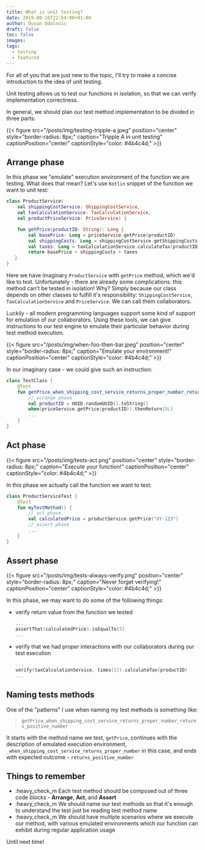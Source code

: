 ```yaml
---
title: What is unit testing?
date: 2019-09-16T22:54:00+01:00
author: Dusan Odalovic
draft: false
toc: false
images:
tags:
  - testing
  - featured
---
```


For all of you that are just new to the topic, I'll try to make a concise introduction to the idea of unit testing. 

Unit testing allows us to test our functions in isolation, so that we can verify implementation correctness. 

In general, we should plan our test method implementation to be divided in three parts: 

{{< figure src="/posts/img/testing-tripple-a.jpeg" position="center" style="border-radius: 8px;" caption="Tripple A in unit testing" captionPosition="center" captionStyle="color: #4b4c4d;" >}}

## Arrange phase

In this phase we "emulate" execution environment of the function we are testing. What does that mean? Let's use `Kotlin` snippet of 
the function we want to unit test:  

```kotlin
class ProductService(
    val shippingCostService: ShippingCostService, 
    val taxCalculationService: TaxCalculationService,
    val productPriceService: PriceService) { 

    fun getPrice(productID: String): Long {
        val basePrice: Long = priceService.getPrice(productID)
        val shippingCosts: Long = shippingCostService.getShippingCosts(productID)
        val taxes: Long = taxCalculationService.calculateTax(productID)
        return basePrice + shippingCosts + taxes 
   }
}
```
Here we have imaginary `ProductService` with `getPrice` method, which we'd like to test. Unfortunately - 
there are already some complications: this method can't be tested in isolation! Why? Simply because our class 
depends on other classes to fulfill it's responsibility: `ShippingCostService`, `TaxCalculationService` and 
`PriceService`. We can call them collaborators. 

Luckily - all modern programming languages support some kind of support for emulation of our collaborators. 
Using these tools, we can give instructions to our test engine to emulate their particular behavior during test 
method execution. 

{{< figure src="/posts/img/when-foo-then-bar.jpeg" position="center" style="border-radius: 8px;" caption="Emulate your environment!" captionPosition="center" captionStyle="color: #4b4c4d;" >}}

In our imaginary case - we could give such an instruction: 

```kotlin
class TestClass {
    @Test
    fun getPrice_when_shipping_cost_service_returns_proper_number_returns_positive_number() {
        // arrange phase
        val productID = UUID.randomUUID().toString()       
        when(priceService.getPrice(productID)).thenReturn(5L) 
        ...
    }
}
```

## Act phase

{{< figure src="/posts/img/tests-act.png" position="center" style="border-radius: 8px;" caption="Execute your function!" captionPosition="center" captionStyle="color: #4b4c4d;" >}}

In this phase we actually call the function we want to test:

```kotlin
class ProductServiceTest {
    @Test
    fun myTestMethod() {
        // act phase
        val calculatedPrice = productService.getPrice("XY-123")
        // assert phase
        ...
    }
}
```
  
## Assert phase

{{< figure src="/posts/img/tests-always-verify.png" position="center" style="border-radius: 8px;" caption="Never forget verifying!" captionPosition="center" captionStyle="color: #4b4c4d;" >}}

In this phase, we may want to do some of the following things:

* verify return value from the function we tested
  ```kotlin
  ...
  assertThat(calculatedPrice).isEqualTo(5)
  ...
  ``` 
* verify that we had proper interactions with our collaborators during our test execution
  ```kotlin
  ...
  verify(taxCalculationService, times(1)).calculateTax(productID)
  ...
  ``` 

## Naming tests methods 

One of the "patterns" I use when naming my test methods is something like: 

> `getPrice_when_shipping_cost_service_returns_proper_number_returns_positive_number`

It starts with the method name we test, `getPrice`, continues with the description of emulated execution environment, 
`_when_shipping_cost_service_returns_proper_number` in this case, and ends with expected outcome - `returns_positive_number`

## Things to remember

- :heavy_check_m Each test method should be composed out of three code blocks - **Arrange**, **Act**, and **Assert**
- :heavy_check_m We should name our test methods so that it's enough to understand the test just be reading test method 
name
- :heavy_check_m We should have multiple scenarios where we execute our method, with various emulated environments which 
our function can exhibit during regular application usage

Until next time! 
